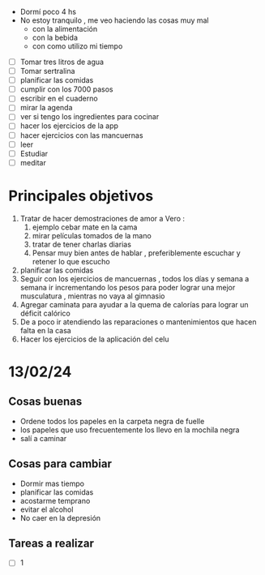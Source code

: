 - Dormí poco 4 hs
- No estoy tranquilo , me veo haciendo las cosas muy mal 
	- con la alimentación 
	- con la bebida 
	- con como utilizo mi tiempo
	
	
- [ ] Tomar tres litros de agua
- [ ] Tomar sertralina 
- [ ] planificar las comidas 
- [ ] cumplir con los 7000 pasos
- [ ] escribir en el cuaderno 
- [ ] mirar la agenda 
- [ ] ver si tengo los ingredientes para cocinar
- [ ] hacer los ejercicios de la app
- [ ] hacer ejercicios con las mancuernas 
- [ ] leer 
- [ ] Estudiar 
- [ ] meditar 

# Principales objetivos 

1. Tratar de hacer demostraciones de amor a Vero :
	1. ejemplo cebar mate en la cama 
	2. mirar películas tomados de la mano
	3. tratar de tener charlas diarias 
	4. Pensar muy bien antes de hablar , preferiblemente escuchar y retener lo que escucho
2. planificar las comidas 
3. Seguir con los ejercicios de mancuernas , todos los días y semana a semana ir incrementando los pesos para poder lograr una mejor musculatura , mientras no vaya al gimnasio 
4. Agregar caminata para ayudar a la quema de calorías para lograr un déficit calórico
5. De a poco ir atendiendo las reparaciones o mantenimientos que hacen falta en la casa 
6. Hacer los ejercicios de la aplicación del celu 



# 13/02/24
## Cosas buenas
- Ordene todos los papeles en la carpeta negra de fuelle 
- los papeles que uso frecuentemente los llevo en la mochila negra
- salí a caminar
## Cosas para cambiar 
- Dormir mas tiempo
- planificar las comidas 
- acostarme temprano 
- evitar el alcohol
- No caer en la depresión 
## Tareas a realizar 
- [ ] 1








 



	